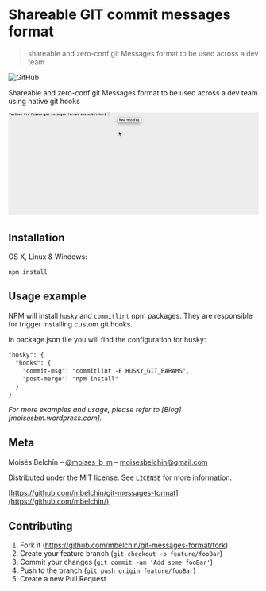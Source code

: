# Shareable GIT commit messages format
> shareable and zero-conf git Messages format to be used across a dev team

![GitHub](https://img.shields.io/github/license/mashape/apistatus.svg)

Shareable and zero-conf git Messages format to be used across a dev team using
native git hooks

![](example.gif)

## Installation

OS X, Linux & Windows:

```
npm install
```

## Usage example

NPM will install `husky` and `commitlint` npm packages. They are responsible for
trigger installing custom git hooks.

In package.json file you will find the configuration for husky:

```
"husky": {
  "hooks": {
    "commit-msg": "commitlint -E HUSKY_GIT_PARAMS",
    "post-merge": "npm install"
  }
}
```

_For more examples and usage, please refer to [Blog][moisesbm.wordpress.com]._

## Meta

Moisés Belchín – [@moises_b_m](https://twitter.com/moises_b_m) – moisesbelchin@gmail.com

Distributed under the MIT license. See ``LICENSE`` for more information.

[https://github.com/mbelchin/git-messages-format](https://github.com/mbelchin/)

## Contributing

1. Fork it (<https://github.com/mbelchin/git-messages-format/fork>)
2. Create your feature branch (`git checkout -b feature/fooBar`)
3. Commit your changes (`git commit -am 'Add some fooBar'`)
4. Push to the branch (`git push origin feature/fooBar`)
5. Create a new Pull Request
